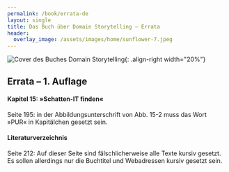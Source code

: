 ```yaml
---
permalink: /book/errata-de
layout: single
title: Das Buch über Domain Storytelling – Errata
header:
  overlay_image: /assets/images/home/sunflower-7.jpeg
---
```


![Cover des Buches *Domain Storytelling*](https://dpunkt.de/wp-content/uploads/2023/02/13983.jpg){: .align-right width="20%"}

## Errata – 1. Auflage

<!-- ### Vor dem 2. Druck -->

#### Kapitel 15: »Schatten-IT finden«

Seite 195: in der Abbildungsunterschrift von Abb. 15-2 muss das Wort »PUR« in Kapitälchen gesetzt sein.

#### Literaturverzeichnis

Seite 212: Auf dieser Seite sind fälschlicherweise alle Texte kursiv gesetzt. Es sollen allerdings nur die Buchtitel und Webadressen kursiv gesetzt sein.
